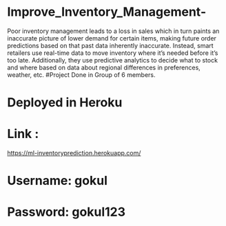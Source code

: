 # Improve_Inventory_Management-
Poor inventory management leads to a loss in sales which in turn paints an inaccurate picture of lower demand for certain items, making future order predictions based on that past data inherently inaccurate. Instead, smart retailers use real-time data to move inventory where it’s needed before it’s too late. Additionally, they use predictive analytics to decide what to stock and where based on data about regional differences in preferences, weather, etc.
#Project Done in Group of 6 members.
# Deployed in Heroku
# Link :
https://ml-inventoryprediction.herokuapp.com/

# Username: gokul
# Password: gokul123
